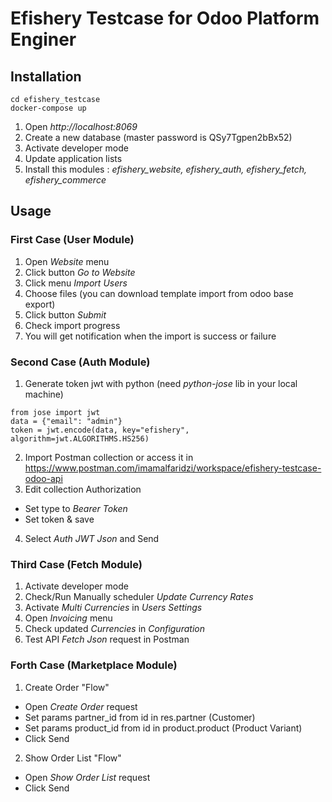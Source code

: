# Efishery Testcase for Odoo Platform Enginer


## Installation

```
cd efishery_testcase
docker-compose up
```
1. Open _http://localhost:8069_
2. Create a new database (master password is QSy7Tgpen2bBx52)
3. Activate developer mode
4. Update application lists
5. Install this modules : _efishery_website, efishery_auth, efishery_fetch, efishery_commerce_
  
## Usage
### First Case (User Module)
1. Open _Website_ menu
2. Click button _Go to Website_
3. Click menu _Import Users_
4. Choose files (you can download template import from odoo base export)
5. Click button _Submit_
6. Check import progress
7. You will get notification when the import is success or failure

### Second Case (Auth Module)
1. Generate token jwt with python (need _python-jose_ lib in your local machine)
```
from jose import jwt
data = {"email": "admin"}
token = jwt.encode(data, key="efishery", algorithm=jwt.ALGORITHMS.HS256)
```
2. Import Postman collection or access it in https://www.postman.com/imamalfaridzi/workspace/efishery-testcase-odoo-api
3. Edit collection Authorization
  - Set type to _Bearer Token_
  - Set token & save
4. Select _Auth JWT Json_ and Send

### Third Case (Fetch Module)
1. Activate developer mode
2. Check/Run Manually scheduler _Update Currency Rates_
3. Activate _Multi Currencies_ in _Users Settings_
4. Open _Invoicing_ menu
5. Check updated _Currencies_ in _Configuration_
6. Test API _Fetch Json_ request in Postman

### Forth Case (Marketplace Module)
1. Create Order "Flow"
  - Open _Create Order_ request
  - Set params partner_id from id in res.partner (Customer)
  - Set params product_id from id in product.product (Product Variant)
  - Click Send
2. Show Order List "Flow"
  - Open _Show Order List_ request
  - Click Send
